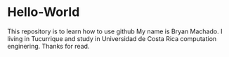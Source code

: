 # Hello-World
This repository is to learn how to use github
My name is Bryan Machado. I living in Tucurrique and study in Universidad de Costa Rica computation enginering. Thanks for read.
